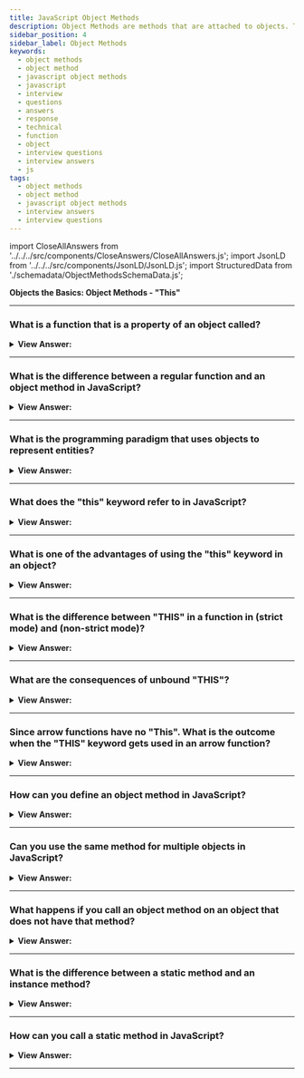 ```yaml
---
title: JavaScript Object Methods
description: Object Methods are methods that are attached to objects. They can be called on objects. Frontend Phone Interview Questions and Answers
sidebar_position: 4
sidebar_label: Object Methods
keywords:
  - object methods
  - object method
  - javascript object methods
  - javascript
  - interview
  - questions
  - answers
  - response
  - technical
  - function
  - object
  - interview questions
  - interview answers
  - js
tags:
  - object methods
  - object method
  - javascript object methods
  - interview answers
  - interview questions
---
```


import CloseAllAnswers from '../../../src/components/CloseAnswers/CloseAllAnswers.js';
import JsonLD from '../../../src/components/JsonLD/JsonLD.js';
import StructuredData from './schemadata/ObjectMethodsSchemaData.js';

<JsonLD data={StructuredData} />

<head>
  <title>Object Methods | JavaScript Frontend Phone Interview Answers</title>
</head>

**Objects the Basics: Object Methods - "This"**

<CloseAllAnswers />

---

### What is a function that is a property of an object called?

<details>
  <summary><strong>View Answer:</strong></summary>
  <div>
  <div><strong>Interview Response:</strong> A function that is a property of an object is called a "method" in JavaScript programming. Methods are used to perform actions or manipulate object data.
</div><br />
  <div><strong className="codeExample">Code Example:</strong><br /><br />

  <div></div>

```js
let user = {
  name: 'John',
  age: 30,
};

// Here sayHi is a method of the object user
user.sayHi = function () {
  alert('Hello, JavaScript');
};

user.sayHi(); // Hello, JavaScript
```

  </div>
  </div>
</details>

---

### What is the difference between a regular function and an object method in JavaScript?

<details>
  <summary><strong>View Answer:</strong></summary>
  <div>
  <div><strong>Interview Response:</strong> In JavaScript, regular functions are standalone, while object methods are functions attached to objects. Methods have access to object properties through the 'this' keyword.
  </div><br />
  <div><strong className="codeExample">Code Example:</strong><br /><br />

  <div></div>

```js
// Regular Function
function greet() {
  console.log('Hello!');
}

greet(); // Invoking the regular function

// Object with a Method
const person = {
  name: 'John',
  greet: function() {
    console.log('Hello, ' + this.name + '!');
  }
};

person.greet(); // Invoking the object method
```

  </div>
  </div>
</details>

---

### What is the programming paradigm that uses objects to represent entities?

<details>
  <summary><strong>View Answer:</strong></summary>
  <div>
  <div><strong>Interview Response:</strong> The programming paradigm that uses objects to represent entities is called Object-Oriented Programming (OOP). It emphasizes encapsulation, inheritance, and polymorphism for code organization.
</div>
  </div>
</details>

---

### What does the "this" keyword refer to in JavaScript?

<details>
  <summary><strong>View Answer:</strong></summary>
  <div>
  <div><strong>Interview Response:</strong> The "this" keyword in JavaScript refers to the object to which it belongs, and it has varying values depending on where it is used.<br /><br />
  <ol>
    <li>In a method, this refers to the owner object.</li>
    <li>Alone, this refers to the global object.</li>
    <li>In a function, this refers to the global object.</li>
    <li>In strict mode, this is undefined.</li>
    <li>In an event, this refers to the element that received the event.</li>
    <li>Methods like call() and apply() can refer "this" to any object.</li>
    <li>Arrow functions have no this.</li>
  </ol>
</div>
  </div>
</details>

---

### What is one of the advantages of using the "this" keyword in an object?

<details>
  <summary><strong>View Answer:</strong></summary>
  <div>
  <div><strong>Interview Response:</strong> The "this" keyword provides object context, allowing access to its properties and methods, promoting code reusability, and easier maintenance. The "this" keyword holds a reference to the object and, in return, removes any effort to nullify it later in the code.
</div><br />
  <div><strong className="codeExample">Code Example:</strong> “THIS” refers to the object<br /><br />

  <div></div>

```js
let user = {
  name: 'John',
  age: 30,

  sayHi() {
    console.log(this.name); // this works as intended
  },
};

let admin = user;
user = null; // attempt to override the object fails

admin.sayHi(); // alerts John
```

  </div><br />
  <div><strong className="codeExample">Code Example:</strong> Fails without the “THIS” keyword<br /><br />

  <div></div>

```js
let user = {
  name: 'John',
  age: 30,

  sayHi() {
    console.log(user.name); // leads to an error
  },
};

let admin = user;
user = null; // overwrite to make things obvious

admin.sayHi(); // TypeError: Cannot read property 'name' of null
```

  </div>
  </div>
</details>

---

### What is the difference between "THIS" in a function in (strict mode) and (non-strict mode)?

<details>
  <summary><strong>View Answer:</strong></summary>
  <div>
  <div><strong>Interview Response:</strong> In non-strict mode, the ‘this’ keyword in a function refers to the global object if the function is called without being accessed on anything. In strict mode, the ‘this’ keyword in a function is undefined if the function is called without being accessed on anything.
</div><br />
  <div><strong className="codeExample">Code Example:</strong> In non-strict mode, the following code will print "window"<br /><br />

  <div></div>

```js
function myFunction() {
  console.log(this);
}

myFunction();
```

  </div><br />
  <div><strong className="codeExample">Code Example:</strong> Non-strict Mode<br /><br />

  <div></div>

```js
"use strict";

function myFunction() {
  console.log(this);
}

myFunction();
```

  </div>
  </div>
</details>

---

### What are the consequences of unbound "THIS"?

<details>
  <summary><strong>View Answer:</strong></summary>
  <div>
  <div><strong>Interview Response:</strong> Unbound this in JavaScript leads to the loss of context, resulting in runtime errors or unexpected behavior when attempting to access properties or methods that rely on the proper binding of this.
</div><br />
  <div><strong>Interview Response:</strong> In JavaScript, the “this” keyword is free. Its value is evaluated at run-time and does not depend on where the method was defined. But instead, the object that precedes the dot. The concept of run-time evaluated "this" has both pluses and minuses. On the one hand, a function can get reused for different objects, and on the other hand, greater flexibility creates more possibilities for mistakes.
</div><br />
  <div><strong className="codeExample">Code Example:</strong> Unbound "this"<br /><br />

  <div></div>

```js
function myFunction() {
  console.log(this); // 'this' refers to the global object (e.g., Window in a browser)

  this.myProperty = "Hello"; // Adding a property to the global object

  function innerFunction() {
    console.log(this.myProperty); // 'this' is unbound, so 'myProperty' is undefined
  }

  innerFunction();
}

myFunction();
```

  </div>
  </div>
</details>

---

### Since arrow functions have no "This". What is the outcome when the "THIS" keyword gets used in an arrow function?

<details>
  <summary><strong>View Answer:</strong></summary>
  <div>
  <div><strong>Interview Response:</strong> The outcome in an arrow function is a return of undefined. This outcome is because there is no access to the global window.
</div><br />
  <div><strong className="codeExample">Code Example:</strong> Regular Function<br /><br />

  <div></div>

```js
const brunch = {
  food: 'Dim sum',
  beverage: 'Jasmine tea',
  order: function () {
    return `I'll have the ${this.food} with ${this.beverage} please.`;
  },
};

// the console log returns "I'll have the Dim sum with Jasmine tea please."
console.log(brunch.order());
```

  </div><br />
  <div><strong className="codeExample">Code Example:</strong> Arrow Function<br /><br />

  <div></div>

```js
const brunch = {
  food: 'Dim sum',
  beverage: 'Jasmine tea',
  order: () => {
    return `I'll have the ${this.food} with ${this.beverage} please.`;
  },
};

// the console log returns "I'll have the undefined with undefined please."
console.log(brunch.order());
```

  </div><br />
  <div><strong className="codeExample">Code Example:</strong> Proof that “THIS” refers to the global window object.<br /><br />

  <div></div>

```js
window.food = 'pizza'; // global object variables
window.beverage = 'beer';

const brunch = {
  food: 'Dim sum',
  beverage: 'Jasmine tea',
  order: () => {
    return `I'll have the ${this.food} with ${this.beverage} please.`;
  },
};

// the console log returns "I'll have the pizza with beer please."
console.log(brunch.order());
```

  </div>
  </div>
</details>

---

### How can you define an object method in JavaScript?

<details>
  <summary><strong>View Answer:</strong></summary>
  <div>
  <div><strong>Interview Response:</strong> In JavaScript, you can define an object method by assigning a function to a property within an object literal or using the ES6 method shorthand syntax.
  </div><br />
  <div><strong className="codeExample">Code Example:</strong><br /><br />

  <div></div>

```js
const myObject = {
  myMethod: function() {
    console.log("This is a method.");
  }
};

// Logs "This is a method."
myObject.myMethod(); // Calling the object method
```

  </div>
  </div>
</details>

---

### Can you use the same method for multiple objects in JavaScript?

<details>
  <summary><strong>View Answer:</strong></summary>
  <div>
  <div><strong>Interview Response:</strong> Yes, in JavaScript you can use the same method for multiple objects by assigning the method to their prototype or creating a shared function and referencing it.
  </div><br />
  <div><strong className="codeExample">Code Example:</strong><br /><br />

  <div></div>

```js
// Method definition
function myMethod() {
  console.log("This is a shared method.");
}

// Object creation
const obj1 = {};
const obj2 = {};

// Assigning method to objects
obj1.myMethod = myMethod;
obj2.myMethod = myMethod;

// Calling the shared method on objects
obj1.myMethod(); // Prints "This is a shared method."
obj2.myMethod(); // Prints "This is a shared method."
```

  </div>
  </div>
</details>

---

### What happens if you call an object method on an object that does not have that method?

<details>
  <summary><strong>View Answer:</strong></summary>
  <div>
  <div><strong>Interview Response:</strong> If you call a method on an object that doesn't have it, a TypeError is thrown, stating that the method is not a function.</div><br />
  <div><strong className="codeExample">Code Example:</strong><br /><br />

  <div></div>

```js
const obj1 = {
  myMethod: function() {
    console.log("This is obj1's method.");
  }
};

const obj2 = {};

obj1.myMethod(); // Calling method on obj1
obj2.myMethod(); // Calling method on obj2 (which does not have the method)
```

  </div>
  </div>
</details>

---

### What is the difference between a static method and an instance method?

<details>
  <summary><strong>View Answer:</strong></summary>
  <div>
  <div><strong>Interview Response:</strong> In JavaScript, a static method is associated with a class and called on the class itself, while an instance method is associated with an object instance and called on that instance.</div><br />
  <div><strong className="codeExample">Code Example:</strong><br /><br />

  <div></div>

```js
class MyClass {
  static staticMethod() {
    console.log('This is a static method.');
  }

  instanceMethod() {
    console.log('This is an instance method.');
  }
}

MyClass.staticMethod(); // "This is a static method."

let instance = new MyClass();
instance.instanceMethod(); // "This is an instance method."
```

  </div>
  </div>
</details>

---

### How can you call a static method in JavaScript?

<details>
  <summary><strong>View Answer:</strong></summary>
  <div>
  <div><strong>Interview Response:</strong> To call a static method in JavaScript, you reference the class itself followed by the static method name, separated by a period. No instance is required.</div><br />
  <div><strong className="codeExample">Code Example:</strong><br /><br />

  <div></div>

```js
class MyClass {
  static myStaticMethod() {
    console.log('Hello from the static method!');
  }
}

MyClass.myStaticMethod(); // Outputs: "Hello from the static method!"
```

  </div>
  </div>
</details>

---
